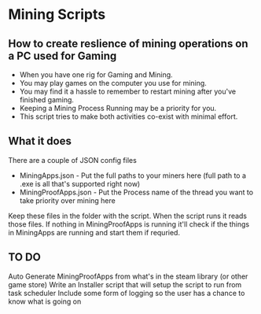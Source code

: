 # Mining Scripts
## How to create reslience of mining operations on a PC used for Gaming
* When you have one rig for Gaming and Mining.
* You may play games on the computer you use for mining.
* You may find it a hassle to remember to restart mining after you've finished gaming.
* Keeping a Mining Process Running may be a priority for you.
* This script tries to make both activities co-exist with minimal effort.
## What it does
There are a couple of JSON config files 
* MiningApps.json - Put the full paths to your miners here (full path to a .exe is all that's supported right now)
* MiningProofApps.json - Put the Process name of the thread you want to take priority over mining here

Keep these files in the folder with the script.
When the script runs it reads those files. If nothing in MiningProofApps is running it'll check if the things in MiningApps are running and start them if requried.
## TO DO
Auto Generate MiningProofApps from what's in the steam library (or other game store)
Write an Installer script that will setup the script to run from task scheduler
Include some form of logging so the user has a chance to know what is going on  